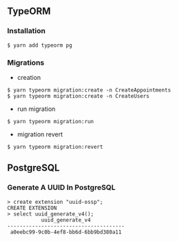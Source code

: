 ## TypeORM

### Installation
```
$ yarn add typeorm pg
```

### Migrations

* creation
```
$ yarn typeorm migration:create -n CreateAppointments
$ yarn typeorm migration:create -n CreateUsers
```

* run migration
```
$ yarn typeorm migration:run
```

* migration revert
```
$ yarn typeorm migration:revert
```

## PostgreSQL

### Generate A UUID In PostgreSQL
```
> create extension "uuid-ossp";
CREATE EXTENSION
> select uuid_generate_v4();
           uuid_generate_v4
--------------------------------------
 a0eebc99-9c0b-4ef8-bb6d-6bb9bd380a11
```

